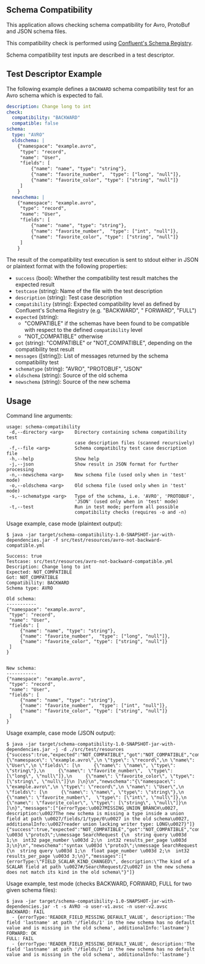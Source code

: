 ## Schema Compatibility

This application allows checking schema compatibility for Avro, ProtoBuf and JSON schema files.

This compatibility check is performed
using [Confluent's Schema Registry](https://github.com/confluentinc/schema-registry).

Schema compatibility test inputs are described in a test descriptor.

## Test Descriptor Example

The following example defines a `BACKWARD` schema compatibility test for an Avro schema which is expected to fail.

```yaml
description: Change long to int
check:
  compatibility: "BACKWARD"
  compatible: false
schema:
  type: "AVRO"
  oldschema: |
    {"namespace": "example.avro",
     "type": "record",
     "name": "User",
     "fields": [
         {"name": "name", "type": "string"},
         {"name": "favorite_number",  "type": ["long", "null"]},
         {"name": "favorite_color", "type": ["string", "null"]}
     ]
    }
  newschema: |
    {"namespace": "example.avro",
     "type": "record",
     "name": "User",
     "fields": [
         {"name": "name", "type": "string"},
         {"name": "favorite_number",  "type": ["int", "null"]},
         {"name": "favorite_color", "type": ["string", "null"]}
     ]
    }
```

The result of the compatibility test execution is sent to stdout either in JSON or plaintext format with the following properties:

- `success` (bool): Whether the compatibility test result matches the expected result
- `testcase` (string): Name of the file with the test description
- `description` (string): Test case description
- `compatibility` (string): Expected compatibility level as defined by Confluent's Schema Registry (e.g. "BACKWARD", "
  FORWARD", "FULL")
- `expected` (string):
    - "COMPATIBLE" if the schemas have been found to be compatible with respect to the defined `compatibility` level
    - "NOT_COMPATIBLE" otherwise
- `got` (string): "COMPATIBLE" or "NOT_COMPATIBLE", depending on the compatibility test result
- `messages` (\[string\]): List of messages returned by the schema compatibility test
- `schematype` (string): "AVRO", "PROTOBUF", "JSON"
- `oldschema` (string): Source of the old schema
- `newschema` (string): Source of the new schema

## Usage

Command line arguments:

```
usage: schema-compatibility
 -d,--directory <arg>    Directory containing schema compatibility test
                         case description files (scanned recursively)
 -f,--file <arg>         Schema compatibilty test case description file
 -h,--help               Show help
 -j,--json               Show result in JSON format for further processing
 -n,--newschema <arg>    New schema file (used only when in 'test' mode)
 -o,--oldschema <arg>    Old schema file (used only when in 'test' mode)
 -s,--schematype <arg>   Type of the schema, i.e. 'AVRO', 'PROTOBUF',
                         'JSON' (used only when in 'test' mode)
 -t,--test               Run in test mode; perform all possible
                         compatibility checks (requires -o and -n)
 ```

Usage example, case mode (plaintext output):

```shell
$ java -jar target/schema-compatibility-1.0-SNAPSHOT-jar-with-dependencies.jar -f src/test/resources/avro-not-backward-compatible.yml

Success: true
Testcase: src/test/resources/avro-not-backward-compatible.yml
Description: Change long to int
Expected: NOT_COMPATIBLE
Got: NOT_COMPATIBLE
Compatibility: BACKWARD
Schema type: AVRO

Old schema:
-----------
{"namespace": "example.avro",
 "type": "record",
 "name": "User",
 "fields": [
     {"name": "name", "type": "string"},
     {"name": "favorite_number",  "type": ["long", "null"]},
     {"name": "favorite_color", "type": ["string", "null"]}
 ]
}


New schema:
-----------
{"namespace": "example.avro",
 "type": "record",
 "name": "User",
 "fields": [
     {"name": "name", "type": "string"},
     {"name": "favorite_number",  "type": ["int", "null"]},
     {"name": "favorite_color", "type": ["string", "null"]}
 ]
}
```

Usage example, case mode (JSON output):

```shell
$ java -jar target/schema-compatibility-1.0-SNAPSHOT-jar-with-dependencies.jar -j -d ./src/test/resources
{"success":true,"expected":"NOT_COMPATIBLE","got":"NOT_COMPATIBLE","compatibility":"BACKWARD","oldschema":"{\"namespace\": \"example.avro\",\n \"type\": \"record\",\n \"name\": \"User\",\n \"fields\": [\n     {\"name\": \"name\", \"type\": \"string\"},\n     {\"name\": \"favorite_number\",  \"type\": [\"long\", \"null\"]},\n     {\"name\": \"favorite_color\", \"type\": [\"string\", \"null\"]}\n ]\n}\n","newschema":"{\"namespace\": \"example.avro\",\n \"type\": \"record\",\n \"name\": \"User\",\n \"fields\": [\n     {\"name\": \"name\", \"type\": \"string\"},\n     {\"name\": \"favorite_number\",  \"type\": [\"int\", \"null\"]},\n     {\"name\": \"favorite_color\", \"type\": [\"string\", \"null\"]}\n ]\n}","messages":["{errorType:\u0027MISSING_UNION_BRANCH\u0027, description:\u0027The new schema is missing a type inside a union field at path \u0027/fields/1/type/0\u0027 in the old schema\u0027, additionalInfo:\u0027reader union lacking writer type: LONG\u0027}"]}
{"success":true,"expected":"NOT_COMPATIBLE","got":"NOT_COMPATIBLE","compatibility":"BACKWARD","oldschema":"syntax \u003d \"proto3\";\nmessage SearchRequest {\n  string query \u003d 1;\n  int32 page_number \u003d 2;\n  int32 results_per_page \u003d 3;\n}\n","newschema":"syntax \u003d \"proto3\";\nmessage SearchRequest {\n  string query \u003d 1;\n  float page_number \u003d 2;\n  int32 results_per_page \u003d 3;\n}","messages":["{errorType:\"FIELD_SCALAR_KIND_CHANGED\", description:\"The kind of a SCALAR field at path \u0027#/SearchRequest/2\u0027 in the new schema does not match its kind in the old schema\"}"]}
```

Usage example, test mode (checks BACKWARD, FORWARD, FULL for two given schema files):

```shell
$ java -jar target/schema-compatibility-1.0-SNAPSHOT-jar-with-dependencies.jar -t -s AVRO -o user-v1.avsc -n user-v2.avsc
BACKWARD: FAIL
  - {errorType:'READER_FIELD_MISSING_DEFAULT_VALUE', description:'The field 'lastname' at path '/fields/1' in the new schema has no default value and is missing in the old schema', additionalInfo:'lastname'}
FORWARD: OK
FULL: FAIL
  - {errorType:'READER_FIELD_MISSING_DEFAULT_VALUE', description:'The field 'lastname' at path '/fields/1' in the new schema has no default value and is missing in the old schema', additionalInfo:'lastname'}
```